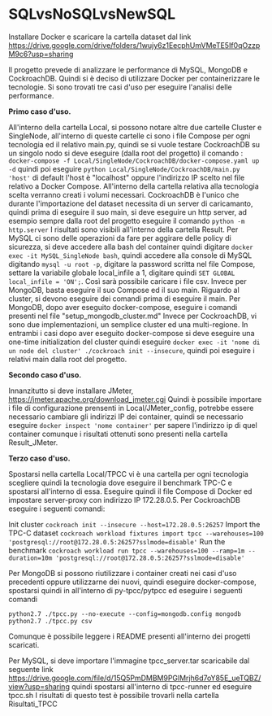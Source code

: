 # SQLvsNoSQLvsNewSQL

Installare Docker e scaricare la cartella dataset dal link https://drive.google.com/drive/folders/1wujy6z1EecphUmVMeTE5If0qOzzpM9c6?usp=sharing

Il progetto prevede di analizzare le performance di MySQL, MongoDB e CockroachDB. 
Quindi si è deciso di utilizzare Docker per containerizzare le tecnologie.
Si sono trovati tre casi d'uso per eseguire l'analisi delle performance.

**Primo caso d'uso.**

All'interno della cartella Local, si possono notare altre due cartelle Cluster e SingleNode, all'interno di queste cartelle 
ci sono i file Compose per ogni tecnologia ed il relativo main.py, quindi se si vuole testare CockroachDB su un singolo nodo si deve 
eseguire (dalla root del progetto) il comando : `docker-compose -f Local/SingleNode/CockroachDB/docker-compose.yaml up -d` quindi 
poi eseguire `python Local/SingleNode/CockroachDB/main.py 'host'` di default l'host è "localhost" oppure l'indirizzo IP scelto nel file relativo a Docker Compose.
All'interno della cartella relativa alla tecnologia scelta verranno creati i volumi necessari.
CockroachDB è l'unico che durante l'importazione del dataset necessita di un server di caricamanto, quindi prima di eseguire 
il suo main, si deve eseguire un http server, ad esempio sempre dalla root del progetto eseguire il comando `python -m http.server` 
I risultati sono visibili all'interno della cartella Result.
Per MySQL ci sono delle operazioni da fare per aggirare delle policy di sicurezza, si deve accedere alla bash del container quindi digitare `docker exec -it MySQL_SingleNode bash`, quindi accedere
alla console di MySQL digitando `mysql -u root -p`, digitare la password scritta nel file Compose, settare la variabile globale
local_infile a 1, digitare quindi `SET GLOBAL local_infile = 'ON';`. Così sarà possibile caricare i file csv.
Invece per MongoDB, basta eseguire il suo Compose ed il suo main.
Riguardo al cluster, si devono eseguire dei comandi prima di eseguire il main.
Per MongoDB, dopo aver eseguito docker-compose, eseguire i comandi presenti nel file "setup_mongodb_cluster.md"
Invece per CockroachDB, vi sono due implementazioni, un semplice cluster ed una multi-regione. In entrambi i casi
dopo aver eseguito docker-compose si deve eseguire una one-time initialization del cluster 
quindi eseguire `docker exec -it 'nome di un node del cluster' ./cockroach init --insecure`, quindi poi eseguire i relativi main
dalla root del progetto.

**Secondo caso d'uso.**

Innanzitutto si deve installare JMeter, https://jmeter.apache.org/download_jmeter.cgi
Quindi è possibile importare i file di configurazione prensenti in Local/JMeter_config, potrebbe essere necessario
cambiare gli indirizzi IP dei container, quindi se necessario eseguire `docker inspect 'nome container'` per sapere l'indirizzo ip di quel container
comunque i risultati ottenuti sono presenti nella cartella Result_JMeter.

**Terzo caso d'uso.**

Spostarsi nella cartella Local/TPCC vi è una cartella per ogni tecnologia scegliere quindi la tecnologia dove eseguire 
il benchmark TPC-C e spostarsi all'interno di essa. Eseguire quindi il file Compose di Docker ed impostare server-proxy con indirizzo IP 172.28.0.5.
Per CockroachDB eseguire i seguenti comandi: 

Init cluster
`cockroach init --insecure --host=172.28.0.5:26257`
Import the TPC-C dataset
`cockroach workload fixtures import tpcc --warehouses=100 'postgresql://root@172.28.0.5:26257?sslmode=disable'`
Run the benchmark
`cockroach workload run tpcc --warehouses=100 --ramp=1m --duration=10m 'postgresql://root@172.28.0.5:26257?sslmode=disable'`

Per MongoDB si possono riutilizzare i container creati nei casi d'uso precedenti oppure utilizzarne dei nuovi, quindi 
eseguire docker-compose, spostarsi quindi in all'interno di py-tpcc/pytpcc ed eseguire i seguenti comandi

`python2.7 ./tpcc.py --no-execute --config=mongodb.config mongodb`
`python2.7 ./tpcc.py csv`

Comunque è possibile leggere i README presenti all'interno dei progetti scaricati.

Per MySQL, si deve importare l'immagine tpcc_server.tar scaricabile dal seguente link
https://drive.google.com/file/d/15Q5PmDMBM9PGlMrjh6d7oY85E_ueTQBZ/view?usp=sharing
quindi spostarsi all'interno di tpcc-runner ed eseguire tpcc.sh
I risultati di questo test è possibile trovarli nella cartella Risultati_TPCC
